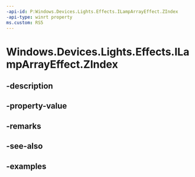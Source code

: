 ```yaml
---
-api-id: P:Windows.Devices.Lights.Effects.ILampArrayEffect.ZIndex
-api-type: winrt property
ms.custom: RS5
---
```


<!-- Property syntax.
public int ZIndex { get;  set; }
-->

# Windows.Devices.Lights.Effects.ILampArrayEffect.ZIndex

## -description

## -property-value

## -remarks

## -see-also

## -examples

